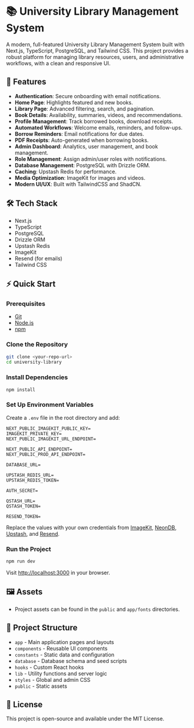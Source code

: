 # 📚 University Library Management System

A modern, full-featured University Library Management System built with Next.js, TypeScript, PostgreSQL, and Tailwind CSS. This project provides a robust platform for managing library resources, users, and administrative workflows, with a clean and responsive UI.

## 🚀 Features

- **Authentication**: Secure onboarding with email notifications.
- **Home Page**: Highlights featured and new books.
- **Library Page**: Advanced filtering, search, and pagination.
- **Book Details**: Availability, summaries, videos, and recommendations.
- **Profile Management**: Track borrowed books, download receipts.
- **Automated Workflows**: Welcome emails, reminders, and follow-ups.
- **Borrow Reminders**: Email notifications for due dates.
- **PDF Receipts**: Auto-generated when borrowing books.
- **Admin Dashboard**: Analytics, user management, and book management.
- **Role Management**: Assign admin/user roles with notifications.
- **Database Management**: PostgreSQL with Drizzle ORM.
- **Caching**: Upstash Redis for performance.
- **Media Optimization**: ImageKit for images and videos.
- **Modern UI/UX**: Built with TailwindCSS and ShadCN.

## 🛠️ Tech Stack

- Next.js
- TypeScript
- PostgreSQL
- Drizzle ORM
- Upstash Redis
- ImageKit
- Resend (for emails)
- Tailwind CSS

## ⚡ Quick Start

### Prerequisites

- [Git](https://git-scm.com/)
- [Node.js](https://nodejs.org/en)
- [npm](https://www.npmjs.com/)

### Clone the Repository

```bash
git clone <your-repo-url>
cd university-library
```

### Install Dependencies

```bash
npm install
```

### Set Up Environment Variables

Create a `.env` file in the root directory and add:

```env
NEXT_PUBLIC_IMAGEKIT_PUBLIC_KEY=
IMAGEKIT_PRIVATE_KEY=
NEXT_PUBLIC_IMAGEKIT_URL_ENDPOINT=

NEXT_PUBLIC_API_ENDPOINT=
NEXT_PUBLIC_PROD_API_ENDPOINT=

DATABASE_URL=

UPSTASH_REDIS_URL=
UPSTASH_REDIS_TOKEN=

AUTH_SECRET=

QSTASH_URL=
QSTASH_TOKEN=

RESEND_TOKEN=
```

Replace the values with your own credentials from [ImageKit](https://imagekit.io/), [NeonDB](https://neon.tech/), [Upstash](https://upstash.com/), and [Resend](https://resend.com/).

### Run the Project

```bash
npm run dev
```

Visit [http://localhost:3000](http://localhost:3000) in your browser.

## 🖼️ Assets

- Project assets can be found in the `public` and `app/fonts` directories.

## 📂 Project Structure

- `app` - Main application pages and layouts
- `components` - Reusable UI components
- `constants` - Static data and configuration
- `database` - Database schema and seed scripts
- `hooks` - Custom React hooks
- `lib` - Utility functions and server logic
- `styles` - Global and admin CSS
- `public` - Static assets

## 📑 License

This project is open-source and available under the MIT License.